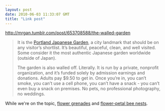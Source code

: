 ```yaml
---
layout: post
date: 2010-06-03 11:33:07 GMT
title: "Link post"
---
```

<http://mrgan.tumblr.com/post/653708588/the-walled-garden>

> It is the [Portland Japanese Garden](http://www.japanesegarden.com/), a city landmark that should be on any visitor’s shortlist. It’s beautiful, peaceful, clean, and well visited. Some consider it the most authentic Japanese garden worldwide (outside of Japan).
> 
> The garden is also walled off. Literally. It is run by a private, nonprofit organization, and it’s funded solely by admission earnings and donations. Adults pay $9.50 to get in. Once you’re in, you can’t smoke, you can’t use a cell phone, you can’t have a snack - you can’t even buy a snack on premises. No pets, no professional photography, no weddings.

While we're on the topic, [flower grenades](http://www.suck.uk.com/product.php?rangeID=145) and [flower-petal bee nests](http://www.npr.org/templates/story/story.php?storyId=126556246).